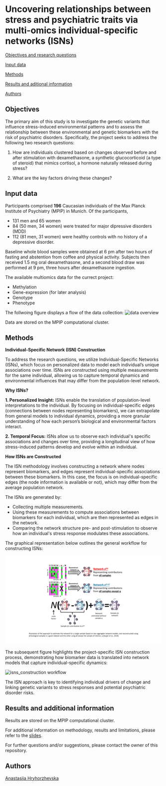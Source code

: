 # __Uncovering relationships between stress and psychiatric traits via multi-omics individual-specific networks (ISNs)__

[Objectives and research questions](#objectives)

[Input data](#input-data)

[Methods](#methods)

[Results and aditional information](#results-and-additional-information)

[Authors](#Authors)

## Objectives

The primary aim of this study is to investigate the genetic variants that influence stress-induced environmental patterns and to assess the relationship between these environmental and genetic biomarkers with the risk of psychiatric disorders. Specifically, the project seeks to address the following two research questions:

1. How are individuals clustered based on changes observed before and after stimulation with dexamethasone, a synthetic glucocorticoid (a type of steroid) that mimics cortisol, a hormone naturally released during stress?

2. What are the key factors driving these changes?

## **Input data**

Participants comprised **196** Caucasian individuals of the Max Planck Institute of Psychiatry (MPIP) in Munich. Of the participants, 

+ 131 men and 65 women
+ 84 (50 men, 34 women) were treated for major dipressive disorders (MDD)
+ 112 (81 men, 31 women) were healthy controls with no history of a depressive disorder. 

Baseline whole blood samples were obtained at 6 pm after two hours of fasting and abstention from coffee and physical activity. Subjects then received 1.5 mg oral dexamethasone, and a second blood draw was performed at 9 pm, three hours after dexamethasone ingestion.

The available multiomics data for the currect project:

- Methylation
- Gene-expression (for later analysis)
- Genotype
- Phenotype 

The follwoing figure displays a flow of the data collection: 
![data overview](https://github.com/ahryho/psychoISN/blob/main/materials/figures/data-schema.jpg)

Data are stored on the MPIP computational cluster.

## **Methods**

**Individual-Specific Network (ISN) Construction**

To address the research questions, we utilize Individual-Specific Networks (ISNs), which focus on personalized data to model each individual’s unique associations over time. ISNs are constructed using multiple measurements for the same individual, allowing us to capture temporal dynamics and environmental influences that may differ from the population-level network.

**Why ISNs?**

**1. Personalized Insight:** ISNs enable the translation of population-level interpretations to the individual. By focusing on individual-specific edges (connections between nodes representing biomarkers), we can extrapolate from general models to individual dynamics, providing a more granular understanding of how each person’s biological and environmental factors interact.

**2. Temporal Focus:** ISNs allow us to observe each individual's specific associations and changes over time, providing a longitudinal view of how stress-induced patterns develop and evolve within an individual.

**How ISNs are Constructed**

The ISN methodology involves constructing a network where nodes represent biomarkers, and edges represent individual-specific associations between these biomarkers. In this case, the focus is on individual-specific edges (the node information is available or not), which may differ from the average population network.

The ISNs are generated by:

- Collecting multiple measurements.
- Using these measurements to compute associations between biomarkers for each individual, which are then represented as edges in the network.
- Comparing the network structure pre- and post-stimulation to observe how an individual's stress response modulates these associations.

The graphical representation below outlines the general workflow for constructing ISNs:

![isns_construction](https://github.com/ahryho/psychoISN/blob/main/materials/figures/isns_construction.jpg)

The subsequent figure highlights the project-specific ISN construction process, demonstrating how biomarker data is translated into network models that capture individual-specific dynamics:

![isns_construction workflow](https://github.com/ahryho/psychoISN/blob/main/materials/figures/workflow-isn-construction​.jpg)

The ISN approach is key to identifying individual drivers of change and linking genetic variants to stress responses and potential psychiatric disorder risks.

## Results and additional information

Results are stored on the MPIP computational cluster.

For additional information on methodology, results and limitations, please refer to the [slides](https://github.com/ahryho/dex-stim-human-array-isns/blob/main/materials/final_presentation.pdf).

For further questions and/or suggestions, please contact the owner of this repository.

## Authors

[Anastasiia Hryhorzhevska](https://www.linkedin.com/in/ahryhorzhevska)
